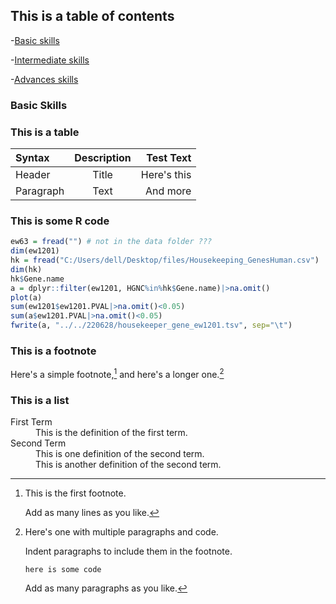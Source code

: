 ## This is a table of contents

-[Basic skills](#head2)

-[Intermediate skills](#head3)

-[Advances skills](#head4)

### <span id="head2">Basic Skills</span>

### This is a table
| Syntax      | Description | Test Text     |
| :---        |    :----:   |          ---: |
| Header      | Title       | Here's this   |
| Paragraph   | Text        | And more      |

### This is some R code
```R
ew63 = fread("") # not in the data folder ???
dim(ew1201)
hk = fread("C:/Users/dell/Desktop/files/Housekeeping_GenesHuman.csv")
dim(hk)
hk$Gene.name
a = dplyr::filter(ew1201, HGNC%in%hk$Gene.name)|>na.omit()
plot(a)
sum(ew1201$ew1201.PVAL|>na.omit()<0.05)
sum(a$ew1201.PVAL|>na.omit()<0.05)
fwrite(a, "../../220628/housekeeper_gene_ew1201.tsv", sep="\t")
```
### This is a footnote
Here's a simple footnote,[^1] and here's a longer one.[^bignote]

[^1]: This is the first footnote.

      Add as many lines as you like.
      
[^bignote]: Here's one with multiple paragraphs and code.

    Indent paragraphs to include them in the footnote.

    ` here is some code `

    Add as many paragraphs as you like.
### This is a list
<dl>
  <dt>First Term</dt>
  <dd>This is the definition of the first term.</dd>
  <dt>Second Term</dt>
  <dd>This is one definition of the second term. </dd>
  <dd>This is another definition of the second term.</dd>
</dl>
